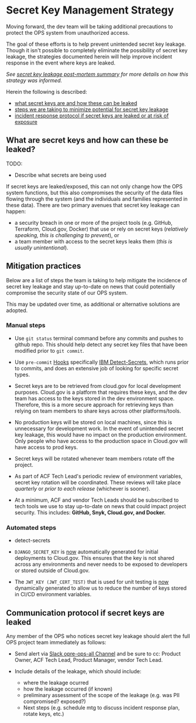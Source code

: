 # Secret Key Management Strategy

Moving forward, the dev team will be taking additional precautions to protect the OPS system from unauthorized access.

The goal of these efforts is to help prevent unintended secret key leakage. Though it isn't possible to completely eliminate the possibility of secret key leakage, the strategies documented herein will help improve incident response in the event where keys are leaked.

_See [secret key leakage post-mortem summary](https://hhsgov.sharepoint.com/sites/TANFDataPortalOFA/_layouts/15/Doc.aspx?sourcedoc={cbce2e75-17b2-4e70-b422-60d034fcd4af}&action=edit&wd=target%28Dev%20Notes.one%7C3dbb7d3a-694d-4f1c-a656-f907991c1f7d%2FSecret%20Key%20Leakage%20Post-Mortem%20Synthesis%7C0496800f-8810-4159-95e4-9fc605dc86d4%2F%29) for more details on how this strategy was informed._

Herein the following is described:
- [what secret keys are and how these can be leaked](#What-are-secret-keys-and-how-can-these-be-leaked)
- [steps we are taking to minimize potential for secret key leakage](#Mitigation-practices)
- [incident response protocol if secret keys are leaked or at risk of exposure](#Communication-protocol-if-secret-keys-are-leaked)

## What are secret keys and how can these be leaked?

TODO:
- Describe what secrets are being used

If secret keys are leaked/exposed, this can not only change how the OPS system functions, but this also compromises the security of the data files flowing through the system (and the individuals and families represented in these data). There are two primary avenues that secret key leakage can happen:
- a security breach in one or more of the project tools (e.g. GitHub, Terraform, Cloud.gov, Docker) that use or rely on secret keys  (*relatively speaking, this is challenging to prevent*), or
- a team member with access to the secret keys leaks them (*this is usually unintentional*).

## Mitigation practices
Below are a list of steps the team is taking to help mitigate the incidence of secret key leakage and stay up-to-date on news that could potentially compromise the security state of our OPS system.

This may be updated over time, as additional or alternative solutions are adopted.

### Manual steps
- Use `git status` terminal command before any commits and pushes to github repo. This should help detect any secret key files that have been modified prior to `git commit`.

- Use `pre-commit` [Hooks](https://pre-commit.com/) specifically [IBM Detect-Secrets](https://github.com/ibm/detect-secrets), which runs prior to commits, and does an extensive job of looking for specific secret types.

- Secret keys are to be retrieved from cloud.gov for local development purposes. Cloud.gov is a platform that requires these keys, and the dev team has access to the keys stored in the dev environment space. Therefore, this is a more secure approach for retrieving keys than relying on team members to share keys across other platforms/tools.

- No production keys will be stored on local machines, since this is unnecessary for development work.  In the event of unintended secret key leakage, this would have no impact on the production environment. Only people who have access to the production space in Cloud.gov will have access to prod keys.

- Secret keys will be rotated whenever team members rotate off the project.

- As part of ACF Tech Lead's periodic review of environment variables, secret key rotation will be coordinated. These reviews will take place _quarterly_ or _prior to each release_ (whichever is sooner).

- At a minimum, ACF and vendor Tech Leads should be subscribed to tech tools we use to stay up-to-date on news that could impact project security. This includes: **GitHub, Snyk, Cloud.gov, and Docker.**

### Automated steps

- detect-secrets

- `DJANGO_SECRET_KEY` is [now](https://github.com/raft-tech/TANF-app/pull/1151) automatically generated for initial deployments to Cloud.gov. This ensures that the key is not shared across any environments and never needs to be exposed to developers or stored outside of Cloud.gov.

- The `JWT_KEY (JWT_CERT_TEST)` that is used for unit testing is [now](https://github.com/raft-tech/TANF-app/pull/1243) dynamically generated to allow us to reduce the number of keys stored in CI/CD environment variables.


## Communication protocol if secret keys are leaked
Any member of the OPS who notices secret key leakage should alert the full OPS project team immediately as follows:

- Send alert via [Slack opre-ops-all Channel](https://flexion.slack.com/archives/C03LS8KGQBS) and be sure to cc: Product Owner, ACF Tech Lead, Product Manager, vendor Tech Lead.

- Include details of the leakage, which should include:
    - where the leakage ocurred
    - how the leakage occurred (if known)
    - preliminary assessment of the scope of the leakage (e.g. was PII compromised? exposed?)
    - Next steps (e.g. schedule mtg to discuss incident response plan, rotate keys, etc.)
